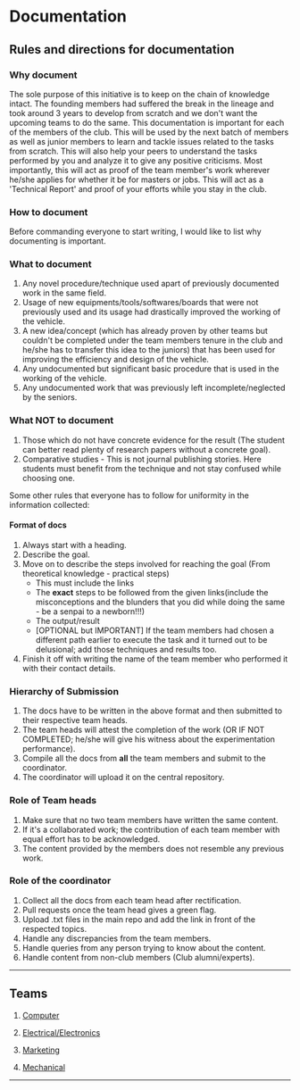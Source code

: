 # Documentation

## Rules and directions for documentation

### Why document

The sole purpose of this initiative is to keep on the chain of knowledge intact. The founding members had suffered the break in the lineage and took around 3 years to develop from scratch and we don't want the upcoming teams to do the same.
This documentation is important for each of the members of the club. This will be used by the next batch of members as well as junior members to learn and tackle issues related to the tasks from scratch. This will also help your peers to understand the tasks performed by you and analyze it to give any positive criticisms.
Most importantly, this will act as proof of the team member's work wherever he/she applies for whether it be for masters or jobs. This will act as a 'Technical Report' and proof of your efforts while you stay in the club.

### How to document

Before commanding everyone to start writing, I would like to list why documenting is important.

### What to document

1. Any novel procedure/technique used apart of previously documented work in the same field.
2. Usage of new equipments/tools/softwares/boards that were not previously used and its usage had drastically improved the working of the vehicle.
3. A new idea/concept (which has already proven by other teams but couldn't be completed under the team members tenure in the club and he/she has to transfer this idea to the juniors) that has been used for improving the efficiency and design of the vehicle.
4. Any undocumented but significant basic procedure that is used in the working of the vehicle.
5. Any undocumented work that was previously left incomplete/neglected by the seniors.

### What NOT to document

1. Those which do not have concrete evidence for the result (The student can better read plenty of research papers without a concrete goal).
2. Comparative studies - This is not journal publishing stories. Here students must benefit from the technique and not stay confused while choosing one.

Some other rules that everyone has to follow for uniformity in the information collected:

#### Format of docs

1. Always start with a heading.
2. Describe the goal.
3. Move on to describe the steps involved for reaching the goal (From theoretical knowledge - practical steps)
    - This must include the links
    - The **exact** steps to be followed from the given links(include the misconceptions and the blunders that you did while doing the same - be a senpai to a newborn!!!)
    - The output/result
    - [OPTIONAL but IMPORTANT] If the team members had chosen a different path earlier to execute the task and it turned out to be delusional; add those techniques and results too.
4. Finish it off with writing the name of the team member who performed it with their contact details.

### Hierarchy of Submission

1. The docs have to be written in the above format and then submitted to their respective team heads.
2. The team heads will attest the completion of the work (OR IF NOT COMPLETED; he/she will give his witness about the experimentation performance).
3. Compile all the docs from **all** the team members and submit to the coordinator.
4. The coordinator will upload it on the central repository.

### Role of Team heads

1. Make sure that no two team members have written the same content.
2. If it's a collaborated work; the contribution of each team member with equal effort has to be acknowledged.
3. The content provided by the members does not resemble any previous work.

### Role of the coordinator

1. Collect all the docs from each team head after rectification.
2. Pull requests once the team head gives a green flag.
3. Upload .txt files in the main repo and add the link in front of the respected topics.
4. Handle any discrepancies from the team members.
5. Handle queries from any person trying to know about the content.
6. Handle content from non-club members (Club alumni/experts).

---

## Teams

1. [Computer](computer)

2. [Electrical/Electronics](electronics)

3. [Marketing](marketing)

4. [Mechanical](mechanical)

---
